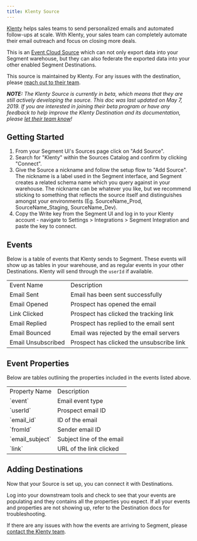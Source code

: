```yaml
---
title: Klenty Source
---
```

[Klenty](https://www.klenty.com/) helps sales teams to send personalized emails and automated follow-ups at scale. With Klenty, your sales team can completely automate their email outreach and focus on closing more deals.

This is an [Event Cloud Source](https://segment.com/docs/connections/sources/#event-cloud-sources) which can not only export data into your Segment warehouse, but they can also federate the exported data into your other enabled Segment Destinations.

This source is maintained by Klenty. For any issues with the destination, please [reach out to their team](mailto:support@klenty.com).

_**NOTE:** The Klenty Source is currently in beta, which means that they are still actively developing the source. This doc was last updated on May 7, 2019. If you are interested in joining their beta program or have any feedback to help improve the Klenty Destination and its documentation, please [let  their team know](mailto:support@klenty.com)!_

## Getting Started

1. From your Segment UI's Sources page click on "Add Source".
2. Search for "Klenty" within the Sources Catalog and confirm by clicking "Connect".
3. Give the Source a nickname and follow the setup flow to "Add Source". The nickname is a label used in the Segment interface, and Segment creates a related schema name which you query against in your warehouse. The nickname can be whatever you like, but we recommend sticking to something that reflects the source itself and distinguishes amongst your environments (Eg. SourceName_Prod, SourceName_Staging, SourceName_Dev).
4. Copy the Write key from the Segment UI and log in to your Klenty account - navigate to Settings > Integrations > Segment Integration and paste the key to connect.

## Events

Below is a table of events that Klenty sends to Segment. These events will show up as tables in your warehouse, and as regular events in your other Destinations. Klenty will send through the `userId` if available.

<table>
  <tr>
   <td>Event Name</td>
   <td>Description</td>
  </tr>
  <tr>
   <td>Email Sent</td>
   <td>Email has been sent successfully</td>
  </tr>
  <tr>
   <td>Email Opened</td>
   <td>Prospect has opened the email</td>
  </tr>
  <tr>
   <td>Link Clicked</td>
   <td>Prospect has clicked the tracking link</td>
  </tr>
  <tr>
   <td>Email Replied</td>
   <td>Prospect has replied to the email sent</td>
  </tr>
  <tr>
   <td>Email Bounced</td>
   <td>Email was rejected by the email servers</td>
  </tr>
  <tr>
   <td>Email Unsubscribed</td>
   <td>Prospect has clicked the unsubscribe link</td>
  </tr>
</table>

## Event Properties

Below are tables outlining the properties included in the events listed above.

<table>
  <tr>
   <td>Property Name</td>
   <td>Description</td>
  </tr>
  <tr>
   <td>`event`</td>
   <td>Email event type</td>
  </tr>
  <tr>
   <td>`userId`</td>
   <td>Prospect email ID</td>
  </tr>
  <tr>
   <td>`email_id`</td>
   <td>ID of the email</td>
  </tr>
  <tr>
   <td>`fromId`</td>
   <td>Sender email ID</td>
  </tr>
  <tr>
   <td>`email_subject`</td>
   <td>Subject line of the email</td>
  </tr>
  <tr>
   <td>`link`</td>
   <td>URL of the link clicked</td>
  </tr>
</table>

## Adding Destinations

Now that your Source is set up, you can connect it with Destinations.

Log into your downstream tools and check to see that your events are populating and they contains all the properties you expect. If all your events and properties are not showing up, refer to the Destination docs for troubleshooting.

If there are any issues with how the events are arriving to Segment, please [contact the Klenty team](mailto:support@klenty.com).

